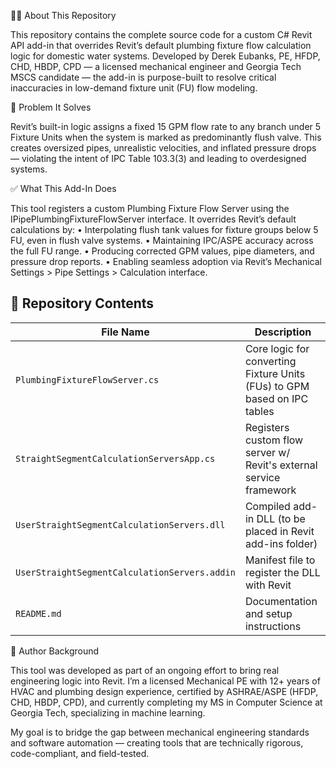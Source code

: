 👨‍💻 About This Repository

This repository contains the complete source code for a custom C# Revit API add-in that overrides Revit’s default plumbing fixture flow calculation logic for domestic water systems. Developed by Derek Eubanks, PE, HFDP, CHD, HBDP, CPD — a licensed mechanical engineer and Georgia Tech MSCS candidate — the add-in is purpose-built to resolve critical inaccuracies in low-demand fixture unit (FU) flow modeling.

🔧 Problem It Solves

Revit’s built-in logic assigns a fixed 15 GPM flow rate to any branch under 5 Fixture Units when the system is marked as predominantly flush valve. This creates oversized pipes, unrealistic velocities, and inflated pressure drops — violating the intent of IPC Table 103.3(3) and leading to overdesigned systems.

✅ What This Add-In Does

This tool registers a custom Plumbing Fixture Flow Server using the IPipePlumbingFixtureFlowServer interface. It overrides Revit’s default calculations by:
	•	Interpolating flush tank values for fixture groups below 5 FU, even in flush valve systems.
	•	Maintaining IPC/ASPE accuracy across the full FU range.
	•	Producing corrected GPM values, pipe diameters, and pressure drop reports.
	•	Enabling seamless adoption via Revit’s Mechanical Settings > Pipe Settings > Calculation interface.

## 📁 Repository Contents

| File Name                     | Description                                                                   |
|-------------------------------|-------------------------------------------------------------------------------|
| `PlumbingFixtureFlowServer.cs`| Core logic for converting Fixture Units (FUs) to GPM based on IPC tables      |
| `StraightSegmentCalculationServersApp.cs` | Registers custom flow server w/ Revit's external service framework|
| `UserStraightSegmentCalculationServers.dll` | Compiled add-in DLL (to be placed in Revit add-ins folder)      |
| `UserStraightSegmentCalculationServers.addin` | Manifest file to register the DLL with Revit                  | 
| `README.md`                   | Documentation and setup instructions                                          |

🧠 Author Background

This tool was developed as part of an ongoing effort to bring real engineering logic into Revit. I’m a licensed Mechanical PE with 12+ years of HVAC and plumbing design experience, certified by ASHRAE/ASPE (HFDP, CHD, HBDP, CPD), and currently completing my MS in Computer Science at Georgia Tech, specializing in machine learning.

My goal is to bridge the gap between mechanical engineering standards and software automation — creating tools that are technically rigorous, code-compliant, and field-tested.
